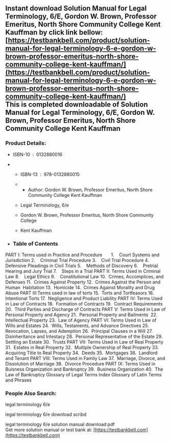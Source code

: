 Instant download **Solution Manual for Legal Terminology, 6/E, Gordon W. Brown, Professor Emeritus, North Shore Community College Kent Kauffman** by click link bellow:  
[https://testbankbell.com/product/solution-manual-for-legal-terminology-6-e-gordon-w-brown-professor-emeritus-north-shore-community-college-kent-kauffman/](https://testbankbell.com/product/solution-manual-for-legal-terminology-6-e-gordon-w-brown-professor-emeritus-north-shore-community-college-kent-kauffman/)  
This is completed downloadable of Solution Manual for Legal Terminology, 6/E, Gordon W. Brown, Professor Emeritus, North Shore Community College Kent Kauffman
--------------------------------------------------------------------------------------------------------------------------------------------------------------


### 


### Product Details:


* ISBN-10 ‏ : ‎ 0132880016
* * ISBN-13 ‏ : ‎ 978-0132880015
  * * Author: Gordon W. Brown, Professor Emeritus, North Shore Community College Kent Kauffman
   
  * Legal Terminology, 6/e
  * Gordon W. Brown, Professor Emeritus, North Shore Community College
  * Kent Kauffman
 
* ### Table of Contents


PART I: Terms used in Practice and Procedure      
1.    Court Systems and Jurisdiction
2.    Criminal Trial Procedure
3.    Civil Trial Procedure
4.    Defensive Pleadings in Civil Trials
5.    Methods of Discovery
6.    Pretrial Hearing and Jury Trial
7.    Steps in a Trial
PART II: Terms Used in Criminal Law
8.    Legal Ethics
9.    Constitutional Law
10.  Crimes, Accomplices, and Defenses
11.  Crimes Against Property
12.  Crimes Against the Person and Human  Habitation
13.  Homicide
14.  Crimes Against Morality and Drug Abuse
PART III:Terms used in law of torts
15.  Torts and Tortfeasors
16.  Intentional Torts
17.  Negligence and Product Liability
PART IV: Terms Used in Law of Contracts
18.  Formation of Contracts
19.  Contract Requirements
20.  Third Parties and Discharge of Contracts
PART V: Terms Used in Law of Personal Property and Agency
21.  Personal Property and Bailments 
22.  Intellectual Property
23.  Law of Agency
PART VI: Terms Used in Law of Wills and Estates
24.  Wills, Testaments, and Advance Directives
25.  Revocation, Lapses, and Ademption
26.  Principal Clauses in a Will
27.  Disinheritance and Intestacy
28.  Personal Representative of the Estate
29.  Settling an Estate
30.  Trusts
PART VII: Terms Used in Law of Real Property
31.  Estates in Real Property
32.  Multiple Ownership of Real Property
33.  Acquiring Title to Real Property
34.  Deeds
35.  Mortgages
36.  Landlord and Tenant
PART VIII: Terms Used in Family Law
37.  Marriage, Divorce, and Dissolution of Marriage
38.  Divorce Procedure
PART IX: Terms Used in Buisness Organization and Bankruptcy
39.  Business Organization
40.  The Law of Bankruptcy
Glossary of Legal Terms
Index
Glossary of Latin Terms and Phrases


### People Also Search:



legal terminology 6/e

legal terminology 6/e download scribd

legal terminology 6/e solution manual download pdf  
 Get more solution manual or test bank at: [https://testbankbell.com](https://testbankbell.com)
